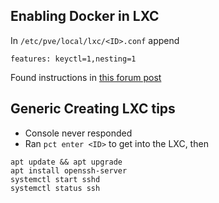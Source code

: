 ## Enabling Docker in LXC

In `/etc/pve/local/lxc/<ID>.conf` append

```
features: keyctl=1,nesting=1
```

Found instructions in [this forum post](https://discuss.linuxcontainers.org/t/working-install-of-docker-ce-in-lxc-unprivileged-container-in-proxmox/3828)

## Generic Creating LXC tips
* Console never responded
* Ran `pct enter <ID>` to get into the LXC, then 

```
apt update && apt upgrade
apt install openssh-server
systemctl start sshd
systemctl status ssh
```
